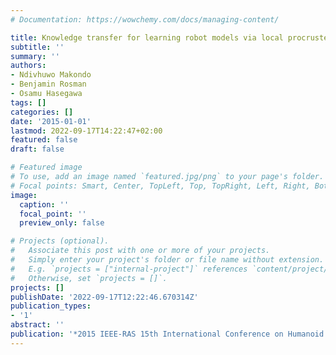 ```yaml
---
# Documentation: https://wowchemy.com/docs/managing-content/

title: Knowledge transfer for learning robot models via local procrustes analysis
subtitle: ''
summary: ''
authors:
- Ndivhuwo Makondo
- Benjamin Rosman
- Osamu Hasegawa
tags: []
categories: []
date: '2015-01-01'
lastmod: 2022-09-17T14:22:47+02:00
featured: false
draft: false

# Featured image
# To use, add an image named `featured.jpg/png` to your page's folder.
# Focal points: Smart, Center, TopLeft, Top, TopRight, Left, Right, BottomLeft, Bottom, BottomRight.
image:
  caption: ''
  focal_point: ''
  preview_only: false

# Projects (optional).
#   Associate this post with one or more of your projects.
#   Simply enter your project's folder or file name without extension.
#   E.g. `projects = ["internal-project"]` references `content/project/deep-learning/index.md`.
#   Otherwise, set `projects = []`.
projects: []
publishDate: '2022-09-17T12:22:46.670314Z'
publication_types:
- '1'
abstract: ''
publication: '*2015 IEEE-RAS 15th International Conference on Humanoid Robots (Humanoids)*'
---
```

